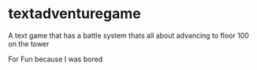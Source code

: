 # textadventuregame
A text game that has a battle system thats all about advancing to floor 100 on the tower

For Fun because I was bored
